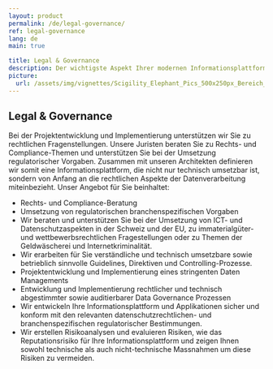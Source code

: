 ```yaml
---
layout: product
permalink: /de/legal-governance/
ref: legal-governance
lang: de
main: true

title: Legal & Governance
description: Der wichtigste Aspekt Ihrer modernen Informationsplattform ist rechtliche Sicherheit, Datenmanagement und Datengovernance. Unsere Architekten und Juristen unterstützen Sie bei diesen Fragenstellungen.
picture:
  url: /assets/img/vignettes/Scigility_Elephant_Pics_500x250px_Bereich_1.jpg
---
```


## Legal & Governance

Bei der Projektentwicklung und Implementierung unterstützen wir Sie zu rechtlichen Fragenstellungen. Unsere Juristen beraten Sie zu Rechts- und Compliance-Themen und unterstützen Sie bei der Umsetzung regulatorischer Vorgaben. Zusammen mit unseren Architekten definieren wir somit eine Informationsplattform, die nicht nur technisch umsetzbar ist, sondern von Anfang an die rechtlichen Aspekte der Datenverarbeitung miteinbezieht. Unser Angebot für Sie beinhaltet:

-	Rechts- und Compliance-Beratung 
-	Umsetzung von regulatorischen branchenspezifischen Vorgaben
-	Wir beraten und unterstützen Sie bei der Umsetzung von ICT- und Datenschutzaspekten in der Schweiz und der EU, zu immaterialgüter- und wettbewerbsrechtlichen Fragestellungen oder zu Themen der Geldwäscherei und Internetkriminalität.
-	Wir erarbeiten für Sie verständliche und technisch umsetzbare sowie betrieblich sinnvolle Guidelines, Direktiven und Controlling-Prozesse.
-	Projektentwicklung und Implementierung eines stringenten Daten Managements
-	Entwicklung und Implementierung rechtlicher und technisch abgestimmter sowie auditierbarer Data Governance Prozessen
-	Wir entwickeln Ihre Informationsplattform und Applikationen sicher und konform mit den relevanten datenschutzrechtlichen- und branchenspezifischen regulatorischer Bestimmungen.
-	Wir erstellen Risikoanalysen und evaluieren Risiken, wie das Reputationsrisiko für Ihre Informationsplattform und zeigen Ihnen sowohl technische als auch nicht-technische Massnahmen um diese Risiken zu vermeiden.

